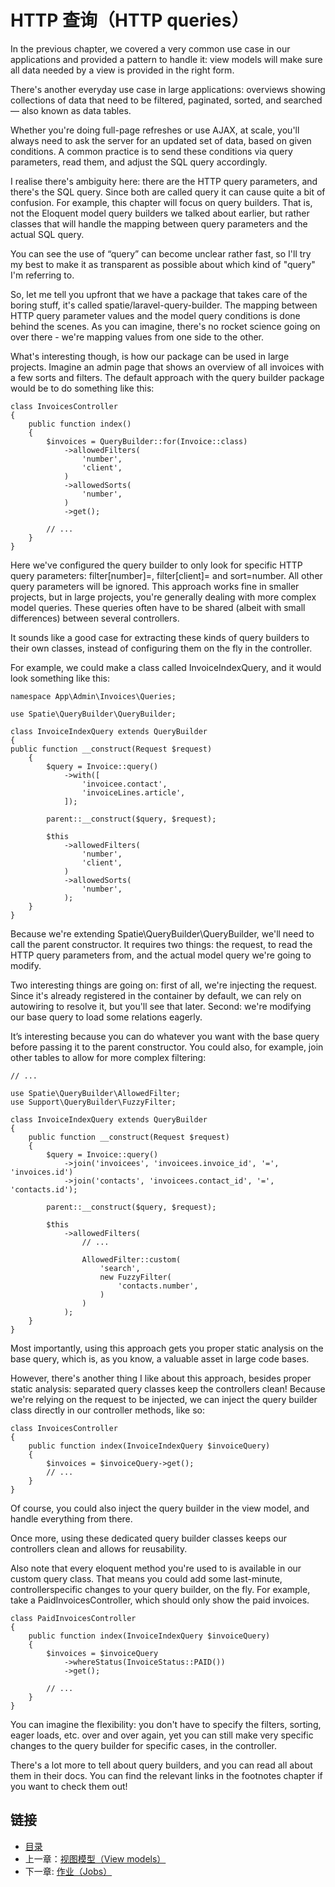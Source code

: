 # HTTP 查询（HTTP queries）

In the previous chapter, we covered a very common use case in our applications and provided a pattern to handle it: view models will make sure all data needed by a view is provided in the right form.

There's another everyday use case in large applications: overviews showing collections of data that need to be filtered, paginated, sorted, and searched — also known as data tables.

Whether you're doing full-page refreshes or use AJAX, at scale, you'll always need to ask the server for an updated set of data, based on given conditions. A common practice is to send these conditions via query parameters, read them, and adjust the SQL query accordingly.

I realise there's ambiguity here: there are the HTTP query parameters, and there's the SQL query. Since both are called query it can cause quite a bit of confusion. For example, this chapter will focus on query builders. That is, not the Eloquent model query builders we talked about earlier, but rather classes that will handle the mapping between query parameters and the actual SQL query.

You can see the use of “query” can become unclear rather fast, so I'll try my best to make it as transparent as possible about which kind of "query" I'm referring to.

So, let me tell you upfront that we have a package that takes care of the boring stuff, it's called spatie/laravel-query-builder. The mapping between HTTP query parameter values and the model query conditions is done behind the scenes. As you can imagine, there's no rocket science going on over there - we're mapping values from one side to the other.

What's interesting though, is how our package can be used in large projects. Imagine an admin page that shows an overview of all invoices with a few sorts and filters. The default approach with the query builder package would be to do something like this:

```
class InvoicesController
{
    public function index()
    {
        $invoices = QueryBuilder::for(Invoice::class)
            ->allowedFilters(
                'number',
                'client',
            )
            ->allowedSorts(
                'number',
            )
            ->get();

        // ...
    }
}
```

Here we've configured the query builder to only look for specific HTTP query parameters: filter[number]=, filter[client]= and sort=number. All other query parameters will be ignored. This approach works fine in smaller projects, but in large projects, you're generally dealing with more complex model queries. These queries often have to be shared (albeit with small differences) between several controllers.

It sounds like a good case for extracting these kinds of query builders to their own classes, instead of configuring them on the fly in the controller.

For example, we could make a class called InvoiceIndexQuery, and it would look something like this:

```
namespace App\Admin\Invoices\Queries;

use Spatie\QueryBuilder\QueryBuilder;

class InvoiceIndexQuery extends QueryBuilder
{
public function __construct(Request $request)
    {
        $query = Invoice::query()
            ->with([
                'invoicee.contact',
                'invoiceLines.article',
            ]);

        parent::__construct($query, $request);

        $this
            ->allowedFilters(
                'number',
                'client',
            )
            ->allowedSorts(
                'number',
            );
    }
}
```

Because we're extending Spatie\QueryBuilder\QueryBuilder, we'll need to call the parent constructor. It requires two things: the request, to read the HTTP query parameters from, and the actual model query we're going to modify.

Two interesting things are going on: first of all, we're injecting the request. Since it's already registered in the container by default, we can rely on autowiring to resolve it, but you'll see that later. Second: we're modifying our base query to load some relations eagerly.

It’s interesting because you can do whatever you want with the base query before passing it to the parent constructor. You could also, for example, join other tables to allow for more complex filtering:

```
// ...

use Spatie\QueryBuilder\AllowedFilter;
use Support\QueryBuilder\FuzzyFilter;

class InvoiceIndexQuery extends QueryBuilder
{
    public function __construct(Request $request)
    {
        $query = Invoice::query()
            ->join('invoicees', 'invoicees.invoice_id', '=', 'invoices.id')
            ->join('contacts', 'invoicees.contact_id', '=', 'contacts.id');

        parent::__construct($query, $request);

        $this
            ->allowedFilters(
                // ...

                AllowedFilter::custom(
                    'search',
                    new FuzzyFilter(
                        'contacts.number',
                    )
                )
            );
    }
}
```

Most importantly, using this approach gets you proper static analysis on the base query, which is, as you know, a valuable asset in large code bases.

However, there's another thing I like about this approach, besides proper static analysis: separated query classes keep the controllers clean! Because we're relying on the request to be injected, we can inject the query builder class directly in our controller methods, like so:

```
class InvoicesController
{
    public function index(InvoiceIndexQuery $invoiceQuery)
    {
        $invoices = $invoiceQuery->get();
        // ...
    }
}
```

Of course, you could also inject the query builder in the view model, and handle everything from there.

Once more, using these dedicated query builder classes keeps our controllers clean and allows for reusability.

Also note that every eloquent method you're used to is available in our custom query class. That means you could add some last-minute, controllerspecific changes to your query builder, on the fly. For example, take a PaidInvoicesController, which should only show the paid invoices.

```
class PaidInvoicesController
{
    public function index(InvoiceIndexQuery $invoiceQuery)
    {
        $invoices = $invoiceQuery
            ->whereStatus(InvoiceStatus::PAID())
            ->get();

        // ...
    }
}
```

You can imagine the flexibility: you don't have to specify the filters, sorting, eager loads, etc. over and over again, yet you can still make very specific changes to the query builder for specific cases, in the controller.

There's a lot more to tell about query builders, and you can read all about them in their docs. You can find the relevant links in the footnotes chapter if you want to check them out!

## 链接

- [目录](../README.md)
- 上一章：[视图模型（View models）](0x10.md)
- 下一章: [作业（Jobs）](0x12.md)
